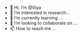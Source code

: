 - 👋 Hi, I’m @0iya
- 👀 I’m interested in research...
- 🌱 I’m currently learning ...
- 💞️ I’m looking to collaborate on ...
- 📫 How to reach me ...

<!---
0iya/0iya is a ✨ special ✨ repository because its `README.md` (this file) appears on your GitHub profile.
You can click the Preview link to take a look at your changes.
--->
